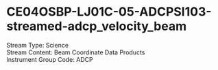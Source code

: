 # CE04OSBP-LJ01C-05-ADCPSI103-streamed-adcp_velocity_beam

Stream Type: Science<br>
Stream Content: Beam Coordinate Data Products<br>
Instrument Group Code: ADCP<br>
